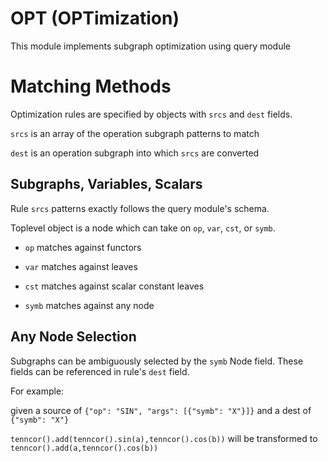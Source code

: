 # OPT (OPTimization)

This module implements subgraph optimization using query module

# Matching Methods

Optimization rules are specified by objects with `srcs` and `dest` fields.

`srcs` is an array of the operation subgraph patterns to match

`dest` is an operation subgraph into which `srcs` are converted

## Subgraphs, Variables, Scalars

Rule `srcs` patterns exactly follows the query module's schema.

Toplevel object is a node which can take on `op`, `var`, `cst`, or `symb`.

- `op` matches against functors

- `var` matches against leaves

- `cst` matches against scalar constant leaves

- `symb` matches against any node

## Any Node Selection

Subgraphs can be ambiguously selected by the `symb` Node field. These fields can be referenced in rule's `dest` field.

For example:

given a source of `{"op": "SIN", "args": [{"symb": "X"}]}`
and a dest of `{"symb": "X"}`

`tenncor().add(tenncor().sin(a),tenncor().cos(b))` will be transformed to
`tenncor().add(a,tenncor().cos(b))`
